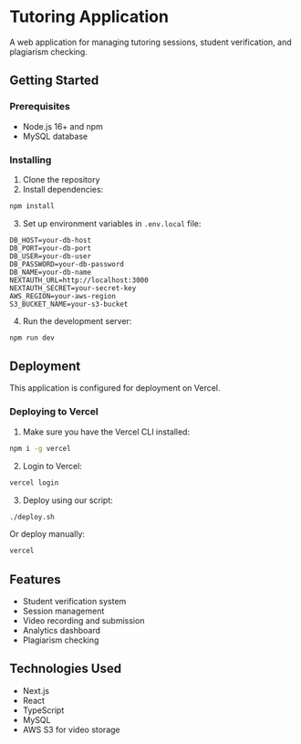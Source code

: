 # Tutoring Application

A web application for managing tutoring sessions, student verification, and plagiarism checking.

## Getting Started

### Prerequisites

- Node.js 16+ and npm
- MySQL database

### Installing

1. Clone the repository
2. Install dependencies:

```bash
npm install
```

3. Set up environment variables in `.env.local` file:

```
DB_HOST=your-db-host
DB_PORT=your-db-port
DB_USER=your-db-user
DB_PASSWORD=your-db-password
DB_NAME=your-db-name
NEXTAUTH_URL=http://localhost:3000
NEXTAUTH_SECRET=your-secret-key
AWS_REGION=your-aws-region
S3_BUCKET_NAME=your-s3-bucket
```

4. Run the development server:

```bash
npm run dev
```

## Deployment

This application is configured for deployment on Vercel. 

### Deploying to Vercel

1. Make sure you have the Vercel CLI installed:

```bash
npm i -g vercel
```

2. Login to Vercel:

```bash
vercel login
```

3. Deploy using our script:

```bash
./deploy.sh
```

Or deploy manually:

```bash
vercel
```

## Features

- Student verification system
- Session management
- Video recording and submission
- Analytics dashboard
- Plagiarism checking

## Technologies Used

- Next.js
- React
- TypeScript
- MySQL
- AWS S3 for video storage 